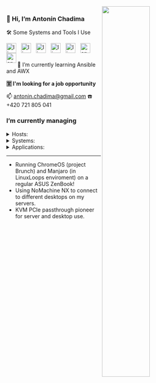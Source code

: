 <img align="right" src="https://user-images.githubusercontent.com/3483314/165919412-d30870d9-b6f8-46bc-b5fc-d62217defec5.jpg" width="50%" />

### 👋 Hi, I’m Antonín Chadima

🛠️ Some Systems and Tools I Use

</p>
<img align="left" src="https://cdn.jsdelivr.net/gh/devicons/devicon/icons/linux/linux-plain.svg" alt="linux" width="26px" style="padding-right:10px;" />
<img align="left" src="https://cdn.jsdelivr.net/gh/devicons/devicon/icons/linux/linux-plain.svg" alt="linux" width="26px" style="padding-right:10px;" />
<img align="left" src="https://cdn.jsdelivr.net/gh/devicons/devicon/icons/linux/linux-plain.svg" alt="linux" width="26px" style="padding-right:10px;" />
<img align="left" src="https://cdn.jsdelivr.net/gh/devicons/devicon/icons/linux/linux-plain.svg" alt="linux" width="26px" style="padding-right:10px;" />
<img align="left" src="https://cdn.jsdelivr.net/gh/devicons/devicon/icons/linux/linux-plain.svg" alt="linux" width="26px" style="padding-right:10px;" />
<img align="left" src="https://cdn.jsdelivr.net/gh/devicons/devicon/icons/apache/apache-plain.svg" alt="apache" width="26px" style="padding-right:10px;" />
<img align="left" src="https://cdn.jsdelivr.net/gh/devicons/devicon/icons/apache/apache-plain.svg" alt="apache" width="26px" />
</p>
</br>
</br>

🌱 I’m currently learning Ansible and AWX

**🈺 I'm looking for a job opportunity**

📫 antonin.chadima@gmail.com ☎️ +420 721 805 041

### I’m currently managing

<details closed>
  <summary>Hosts:</summary>
<img src="https://user-images.githubusercontent.com/3483314/165904855-adced836-4200-49e9-bdc3-29f49aaf7e72.png" />
<img src="https://user-images.githubusercontent.com/3483314/165904830-2d9d85c4-2fb4-49ae-8af8-037907e97320.png" />
<img src="https://user-images.githubusercontent.com/3483314/165904812-3257ead7-9381-468e-b27e-b81583769f10.png" />
<img src="https://user-images.githubusercontent.com/3483314/165904742-9c4d6a03-efdf-4023-9a40-bc984126dc27.png" />
</details>

<details closed>
  <summary>Systems:</summary>
  <ul>
  <li>Firewall <i>(SNAT, DNAT, PAT and Port Forwarding, SQM QoS, Security)</i></li>
  <li>DNS / DHCP <i>(local network management)</i></li>
  <li>Wireguard <i>(connecting developers and administrators to the server room network)</i></li>
  <li>OpenVPN / IPSec <i>(interconnection of different server sites with each other)</i></li>
    switches
    IPMI
    Proxmox Virtual Environment
    Proxmox Mail Gateway
    Proxmox Backup Server 
  <li>Nginx / Nginx Proxy Manager  <i>(reverse proxy, SSL termination, client-side certificate authentication, certificate management)</i></li>
  </ul>
</details>

<details closed>
  <summary>Applications:</summary>
  <ul>
  <li>Redmine <i>(project management web application)</i></li>
  <li>XWiki <i>(enterprise wiki platform)</i></li>
  <li>Mattermost <i>(communication, collaboration, and workflow orchestration platform)</i></li>
  <li>Nextcloud Hub <i>(content collaboration platform)</i></li>
  <li>ONLYOFFICE Docs <i>(online editor for text documents, spreadsheets, and presentations)</i></li>
  <li>iRedMail <i>(mail server platform with webmail, calendar, contacts and activesync)</i></li>
  </ul> 
</details>

---

- Running ChromeOS (project Brunch) and Manjaro (in LinuxLoops enviroment) on a regular ASUS ZenBook!
- Using NoMachine NX to connect to different desktops on my servers.
- KVM PCIe passthrough pioneer for server and desktop use.
